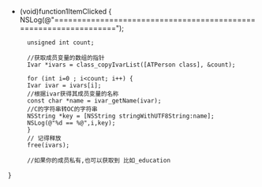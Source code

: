 - (void)function1ItemClicked {
NSLog(@"=================================================================");
        
        unsigned int count;

        //获取成员变量的数组的指针
        Ivar *ivars = class_copyIvarList([ATPerson class], &count);

        for (int i=0 ; i<count; i++) {
        Ivar ivar = ivars[i];
        //根据ivar获得其成员变量的名称
        const char *name = ivar_getName(ivar);
        //C的字符串转OC的字符串
        NSString *key = [NSString stringWithUTF8String:name];
        NSLog(@"%d == %@",i,key);
        }
        // 记得释放
        free(ivars);

        //如果你的成员私有,也可以获取到 比如_education
}
